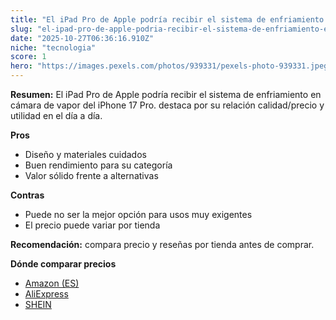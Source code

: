 ```yaml
---
title: "El iPad Pro de Apple podría recibir el sistema de enfriamiento en cámara de vapor del iPhone 17 Pro."
slug: "el-ipad-pro-de-apple-podria-recibir-el-sistema-de-enfriamiento-en-camara-de-vapo"
date: "2025-10-27T06:36:16.910Z"
niche: "tecnologia"
score: 1
hero: "https://images.pexels.com/photos/939331/pexels-photo-939331.jpeg?auto=compress&cs=tinysrgb&fit=crop&h=627&w=1200&auto=compress&cs=tinysrgb&w=1200&h=675&fit=crop"
---
```


**Resumen:** El iPad Pro de Apple podría recibir el sistema de enfriamiento en cámara de vapor del iPhone 17 Pro. destaca por su relación calidad/precio y utilidad en el día a día.

**Pros**
- Diseño y materiales cuidados
- Buen rendimiento para su categoría
- Valor sólido frente a alternativas

**Contras**
- Puede no ser la mejor opción para usos muy exigentes
- El precio puede variar por tienda

**Recomendación:** compara precio y reseñas por tienda antes de comprar.

**Dónde comparar precios**
- [Amazon (ES)](https://www.amazon.es/s?k=El%20iPad%20Pro%20de%20Apple%20podr%C3%ADa%20recibir%20el%20sistema%20de%20enfriamiento%20en%20c%C3%A1mara%20de%20vapor%20del%20iPhone%2017%20Pro.&tag=teknovashop25-21)
- [AliExpress](https://www.aliexpress.com/wholesale?SearchText=El%20iPad%20Pro%20de%20Apple%20podr%C3%ADa%20recibir%20el%20sistema%20de%20enfriamiento%20en%20c%C3%A1mara%20de%20vapor%20del%20iPhone%2017%20Pro.)
- [SHEIN](https://www.shein.com/pdsearch/El%20iPad%20Pro%20de%20Apple%20podr%C3%ADa%20recibir%20el%20sistema%20de%20enfriamiento%20en%20c%C3%A1mara%20de%20vapor%20del%20iPhone%2017%20Pro.)